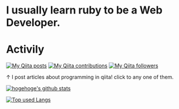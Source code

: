 # I usually learn ruby to be a Web Developer.
  
# Activily
[![My Qiita posts](https://qiita-badge.apiapi.app/s/eito1011/posts.svg)](http://qiita.com/eito1011) [![My Qiita contributions](https://qiita-badge.apiapi.app/s/eito1011/contributions.svg)](http://qiita.com/eito1011) [![My Qiita followers](https://qiita-badge.apiapi.app/s/eito1011/followers.svg)](http://qiita.com/eito1011)

↑ I post articles about programming in qiita! click to any one of them.

<!-- リポジトリステータス -->
[![hogehoge's github stats](https://github-readme-stats.vercel.app/api?username=eito1011-JP&hide=contribs&count_private=true&show_icons=true&theme=tokyonight)](https://github.com/ユーザ名/)

<!-- ソースコード統計 -->
[![Top used Langs](https://github-readme-stats.vercel.app/api/top-langs/?username=eito1011-JP&layout=compact&theme=tokyonight)](https://github.com/ユーザ名/)


<!--
**eito1011-JP/eito1011-JP** is a ✨ _special_ ✨ repository because its `README.md` (this file) appears on your GitHub profile.>
